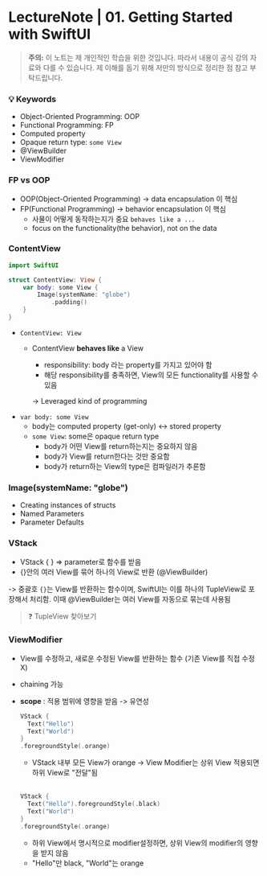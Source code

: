 # LectureNote | 01. Getting Started with SwiftUI

> **주의:** 이 노트는 제 개인적인 학습을 위한 것입니다. 따라서 내용이 공식 강의 자료와 다를 수 있습니다. 제 이해를 돕기 위해 저만의 방식으로 정리한 점 참고 부탁드립니다.


### 💡 Keywords
- Object-Oriented Programming: OOP
- Functional Programming: FP
- Computed property
- Opaque return type: `some View`
- @ViewBuilder
- ViewModifier

### FP vs OOP

- OOP(Object-Oriented Programming) -> data encapsulation 이 핵심
- FP(Functional Programming) -> behavior encapsulation 이 핵심
  - 사물이 어떻게 동작하는지가 중요 `behaves like a ...`
  - focus on the functionality(the behavior), not on the data

### ContentView

```swift
import SwiftUI

struct ContentView: View {
    var body: some View {
        Image(systemName: "globe")
            .padding()
    }
}
```

- `ContentView: View`
  - ContentView **behaves like** a View
    - responsibility: body 라는 property를 가지고 있어야 함
    - 해당 responsibility를 충족하면, View의 모든 functionality를 사용할 수 있음
    
    -> Leveraged kind of programming
- `var body: some View`
  - body는 computed property (get-only) <-> stored property
  - `some View`: some은 opaque return type
    - body가 어떤 View를 return하는지는 중요하지 않음
    - body가 View를 return한다는 것만 중요함
    - body가 return하는 View의 type은 컴파일러가 추론함

### Image(systemName: "globe")

- Creating instances of structs
- Named Parameters
- Parameter Defaults

### VStack
- VStack { } => parameter로 함수를 받음
- {}안의 여러 View를 묶어 하나의 View로 반환 (@ViewBuilder)

-> 중괄호 `{}`는 View를 반환하는 함수이며, SwiftUI는 이를 하나의 TupleView로 포장해서 처리함. 이때 @ViewBuilder는 여러 View를 자동으로 묶는데 사용됨

> ❓ TupleView 찾아보기

### ViewModifier
- View를 수정하고, 새로운 수정된 View를 반환하는 함수 (기존 View를 직접 수정X)
- chaining 가능
- **scope** : 적용 범위에 영향을 받음 -> 유연성
  ```swift
  VStack {
    Text("Hello")
    Text("World")
  }
  .foregroundStyle(.orange)
  ```
  - VStack 내부 모든 View가 orange -> View Modifier는 상위 View 적용되면 하위 View로 "전달"됨
  <br>

  ```swift
  VStack {
    Text("Hello").foregroundStyle(.black)
    Text("World")
  }
  .foregroundStyle(.orange)
  ```
  - 하위 View에서 명시적으로 modifier설정하면, 상위 View의 modifier의 영향을 받지 않음
  - "Hello"만 black, "World"는 orange
  
